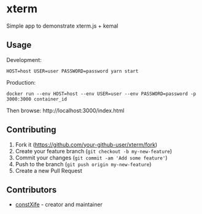# xterm

Simple app to demonstrate xterm.js + kemal

## Usage

Development:

``
HOST=host USER=user PASSWORD=password yarn start
``

Production:

```
docker run --env HOST=host --env USER=user --env PASSWORD=password -p 3000:3000 container_id
```

Then browse: http://localhost:3000/index.html

## Contributing

1. Fork it (<https://github.com/your-github-user/xterm/fork>)
2. Create your feature branch (`git checkout -b my-new-feature`)
3. Commit your changes (`git commit -am 'Add some feature'`)
4. Push to the branch (`git push origin my-new-feature`)
5. Create a new Pull Request

## Contributors

- [constXife](https://github.com/your-github-user) - creator and maintainer
